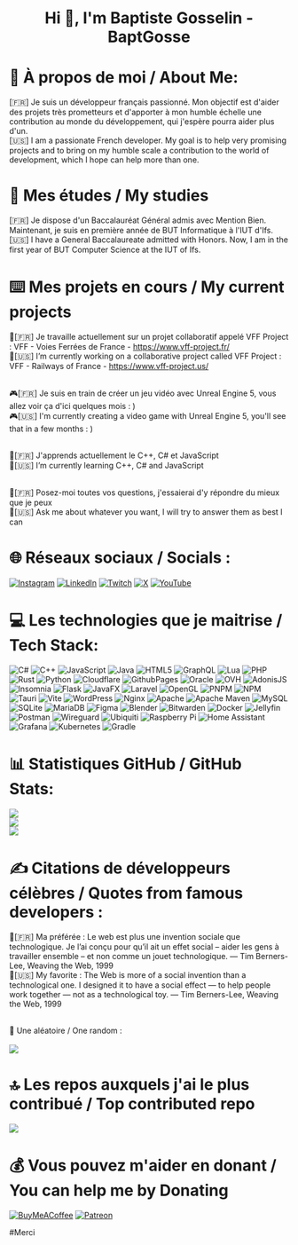 <h1 align="center">Hi 👋, I'm Baptiste Gosselin - BaptGosse</h1>

# 💫 À propos de moi / About Me:
[🇫🇷] Je suis un développeur français passionné. Mon objectif est d'aider des projets très prometteurs et d'apporter à mon humble échelle une contribution au monde du développement, qui j'espère pourra aider plus d'un.
<br>[🇺🇸] I am a passionate French developer. My goal is to help very promising projects and to bring on my humble scale a contribution to the world of development, which I hope can help more than one.

# 🏫 Mes études / My studies
[🇫🇷] Je dispose d'un Baccalauréat Général admis avec Mention Bien. Maintenant, je suis en première année de BUT Informatique à l'IUT d'Ifs.
<br>[🇺🇸] I have a General Baccalaureate admitted with Honors. Now, I am in the first year of BUT Computer Science at the IUT of Ifs.

# ⌨️ Mes projets en cours / My current projects

🔭[🇫🇷] Je travaille actuellement sur un projet collaboratif appelé VFF Project : VFF - Voies Ferrées de France - https://www.vff-project.fr/
<br>🔭[🇺🇸] I’m currently working on a collaborative project called VFF Project : VFF - Railways of France - https://www.vff-project.us/

<br>🎮[🇫🇷] Je suis en train de créer un jeu vidéo avec Unreal Engine 5, vous allez voir ça d'ici quelques mois : )
<br>🎮[🇺🇸] I'm currently creating a video game with Unreal Engine 5, you'll see that in a few months : )

<br>🌱[🇫🇷] J'apprends actuellement le C++, C# et JavaScript
<br>🌱[🇺🇸] I’m currently learning C++, C# and JavaScript

<br>💬[🇫🇷] Posez-moi toutes vos questions, j'essaierai d'y répondre du mieux que je peux
<br>💬[🇺🇸] Ask me about whatever you want, I will try to answer them as best I can


# 🌐 Réseaux sociaux / Socials :

[![Instagram](https://img.shields.io/badge/Instagram-%23E4405F.svg?logo=Instagram&logoColor=white)](https://instagram.com/baptgosse_) [![LinkedIn](https://img.shields.io/badge/LinkedIn-%230077B5.svg?logo=linkedin&logoColor=white)](https://linkedin.com/in/baptgosse) [![Twitch](https://img.shields.io/badge/Twitch-%239146FF.svg?logo=Twitch&logoColor=white)](https://twitch.tv/BaptGosse_) [![X](https://img.shields.io/badge/X-black.svg?logo=X&logoColor=white)](https://x.com/BaptGosse) [![YouTube](https://img.shields.io/badge/YouTube-%23FF0000.svg?logo=YouTube&logoColor=white)](https://youtube.com/@baptgosse_) 

# 💻 Les technologies que je maitrise / Tech Stack:

![C#](https://img.shields.io/badge/c%23-%23239120.svg?style=for-the-badge&logo=csharp&logoColor=white) ![C++](https://img.shields.io/badge/c++-%2300599C.svg?style=for-the-badge&logo=c%2B%2B&logoColor=white) ![JavaScript](https://img.shields.io/badge/javascript-%23323330.svg?style=for-the-badge&logo=javascript&logoColor=%23F7DF1E) ![Java](https://img.shields.io/badge/java-%23ED8B00.svg?style=for-the-badge&logo=openjdk&logoColor=white) ![HTML5](https://img.shields.io/badge/html5-%23E34F26.svg?style=for-the-badge&logo=html5&logoColor=white) ![GraphQL](https://img.shields.io/badge/-GraphQL-E10098?style=for-the-badge&logo=graphql&logoColor=white) ![Lua](https://img.shields.io/badge/lua-%232C2D72.svg?style=for-the-badge&logo=lua&logoColor=white) ![PHP](https://img.shields.io/badge/php-%23777BB4.svg?style=for-the-badge&logo=php&logoColor=white) ![Rust](https://img.shields.io/badge/rust-%23000000.svg?style=for-the-badge&logo=rust&logoColor=white) ![Python](https://img.shields.io/badge/python-3670A0?style=for-the-badge&logo=python&logoColor=ffdd54) ![Cloudflare](https://img.shields.io/badge/Cloudflare-F38020?style=for-the-badge&logo=Cloudflare&logoColor=white) ![GithubPages](https://img.shields.io/badge/github%20pages-121013?style=for-the-badge&logo=github&logoColor=white) ![Oracle](https://img.shields.io/badge/Oracle-F80000?style=for-the-badge&logo=oracle&logoColor=white) ![OVH](https://img.shields.io/badge/ovh-%23123F6D.svg?style=for-the-badge&logo=ovh&logoColor=#123F6D) ![AdonisJS](https://img.shields.io/badge/adonisjs-%23220052.svg?style=for-the-badge&logo=adonisjs&logoColor=white) ![Insomnia](https://img.shields.io/badge/Insomnia-black?style=for-the-badge&logo=insomnia&logoColor=5849BE) ![Flask](https://img.shields.io/badge/flask-%23000.svg?style=for-the-badge&logo=flask&logoColor=white) ![JavaFX](https://img.shields.io/badge/javafx-%23FF0000.svg?style=for-the-badge&logo=javafx&logoColor=white) ![Laravel](https://img.shields.io/badge/laravel-%23FF2D20.svg?style=for-the-badge&logo=laravel&logoColor=white) ![OpenGL](https://img.shields.io/badge/OpenGL-%23FFFFFF.svg?style=for-the-badge&logo=opengl) ![PNPM](https://img.shields.io/badge/pnpm-%234a4a4a.svg?style=for-the-badge&logo=pnpm&logoColor=f69220) ![NPM](https://img.shields.io/badge/NPM-%23CB3837.svg?style=for-the-badge&logo=npm&logoColor=white) ![Tauri](https://img.shields.io/badge/tauri-%2324C8DB.svg?style=for-the-badge&logo=tauri&logoColor=%23FFFFFF) ![Vite](https://img.shields.io/badge/vite-%23646CFF.svg?style=for-the-badge&logo=vite&logoColor=white) ![WordPress](https://img.shields.io/badge/WordPress-%23117AC9.svg?style=for-the-badge&logo=WordPress&logoColor=white) ![Nginx](https://img.shields.io/badge/nginx-%23009639.svg?style=for-the-badge&logo=nginx&logoColor=white) ![Apache](https://img.shields.io/badge/apache-%23D42029.svg?style=for-the-badge&logo=apache&logoColor=white) ![Apache Maven](https://img.shields.io/badge/Apache%20Maven-C71A36?style=for-the-badge&logo=Apache%20Maven&logoColor=white) ![MySQL](https://img.shields.io/badge/mysql-4479A1.svg?style=for-the-badge&logo=mysql&logoColor=white) ![SQLite](https://img.shields.io/badge/sqlite-%2307405e.svg?style=for-the-badge&logo=sqlite&logoColor=white) ![MariaDB](https://img.shields.io/badge/MariaDB-003545?style=for-the-badge&logo=mariadb&logoColor=white) ![Figma](https://img.shields.io/badge/figma-%23F24E1E.svg?style=for-the-badge&logo=figma&logoColor=white) ![Blender](https://img.shields.io/badge/blender-%23F5792A.svg?style=for-the-badge&logo=blender&logoColor=white) ![Bitwarden](https://img.shields.io/badge/bitwarden-%23175DDC.svg?style=for-the-badge&logo=bitwarden&logoColor=white) ![Docker](https://img.shields.io/badge/docker-%230db7ed.svg?style=for-the-badge&logo=docker&logoColor=white) ![Jellyfin](https://img.shields.io/badge/jellyfin-%23000B25.svg?style=for-the-badge&logo=Jellyfin&logoColor=00A4DC) ![Postman](https://img.shields.io/badge/Postman-FF6C37?style=for-the-badge&logo=postman&logoColor=white) ![Wireguard](https://img.shields.io/badge/wireguard-%2388171A.svg?style=for-the-badge&logo=wireguard&logoColor=white) ![Ubiquiti](https://img.shields.io/badge/ubiquiti-%230559C9.svg?style=for-the-badge&logo=ubiquiti&logoColor=white) ![Raspberry Pi](https://img.shields.io/badge/-RaspberryPi-C51A4A?style=for-the-badge&logo=Raspberry-Pi) ![Home Assistant](https://img.shields.io/badge/home%20assistant-%2341BDF5.svg?style=for-the-badge&logo=home-assistant&logoColor=white) ![Grafana](https://img.shields.io/badge/grafana-%23F46800.svg?style=for-the-badge&logo=grafana&logoColor=white) ![Kubernetes](https://img.shields.io/badge/kubernetes-%23326ce5.svg?style=for-the-badge&logo=kubernetes&logoColor=white) ![Gradle](https://img.shields.io/badge/Gradle-02303A.svg?style=for-the-badge&logo=Gradle&logoColor=white)

# 📊 Statistiques GitHub / GitHub Stats:

![](https://github-readme-stats.vercel.app/api?username=BaptGosse&theme=one_dark_pro&hide_border=false&include_all_commits=true&count_private=true)<br/>
![](https://github-readme-streak-stats.herokuapp.com/?user=BaptGosse&theme=one_dark_pro&hide_border=false)<br/>
![](https://github-readme-stats.vercel.app/api/top-langs/?username=BaptGosse&theme=one_dark_pro&hide_border=false&include_all_commits=true&count_private=true&layout=compact)

# ✍️ Citations de développeurs célèbres / Quotes from famous developers :

📜[🇫🇷] Ma préférée : Le web est plus une invention sociale que technologique. Je l’ai conçu pour qu’il ait un effet social – aider les gens à travailler ensemble – et non comme un jouet technologique. — Tim Berners-Lee, Weaving the Web, 1999
<br>📜[🇺🇸] My favorite : The Web is more of a social invention than a technological one. I designed it to have a social effect — to help people work together — not as a technological toy. — Tim Berners-Lee, Weaving the Web, 1999

<br>🎲 Une aléatoire / One random :
<br><br>![](https://quotes-github-readme.vercel.app/api?type=horizontal&theme=radical)

# 🔝 Les repos auxquels j'ai le plus contribué / Top contributed repo

![](https://github-contributor-stats.vercel.app/api?username=BaptGosse&limit=5&theme=onedark&combine_all_yearly_contributions=true)

# 💰 Vous pouvez m'aider en donant / You can help me by Donating
[![BuyMeACoffee](https://img.shields.io/badge/Buy%20Me%20a%20Coffee-ffdd00?style=for-the-badge&logo=buy-me-a-coffee&logoColor=black)](https://buymeacoffee.com/baptgosse_) [![Patreon](https://img.shields.io/badge/Patreon-F96854?style=for-the-badge&logo=patreon&logoColor=white)](https://patreon.com/BaptGosse_) 

#Merci
